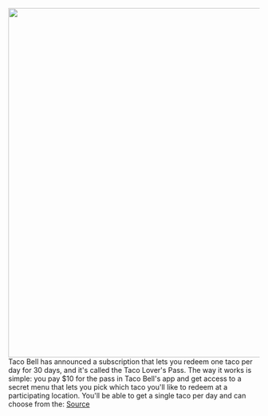 <img src='https://cdn.vox-cdn.com/thumbor/IGH7hHYsO1KtoZNZA_RyUWeeSHo=/0x0:2390x1312/1200x800/filters:focal(1004x465:1386x847)/cdn.vox-cdn.com/uploads/chorus_image/image/70353970/Screen_Shot_2022_01_05_at_11.15.31.0.png' width='700px' /><br/>
Taco Bell has announced a subscription that lets you redeem one taco per day for 30 days, and it's called the Taco Lover's Pass. The way it works is simple: you pay $10 for the pass in Taco Bell's app and get access to a secret menu that lets you pick which taco you'll like to redeem at a participating location. You'll be able to get a single taco per day and can choose from the:
<a href='https://www.theverge.com/2022/1/6/22868990/taco-bell-subscription-service-doritos-locos-reactions'> Source <a/>